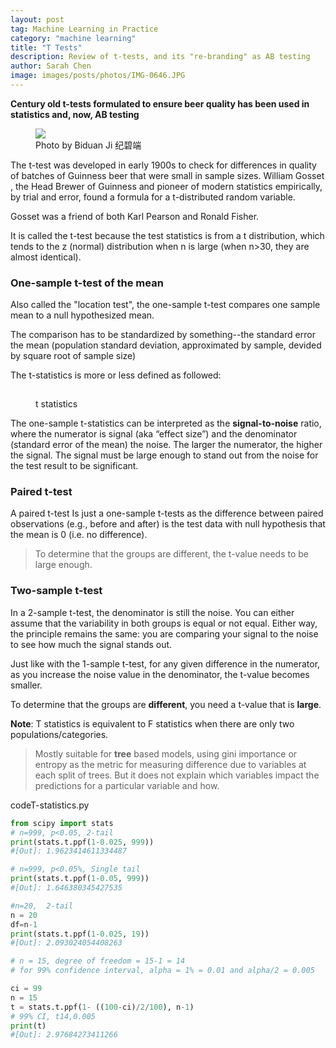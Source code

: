```yaml
---
layout: post
tag: Machine Learning in Practice
category: "machine learning"
title: "T Tests"
description: Review of t-tests, and its "re-branding" as AB testing
author: Sarah Chen
image: images/posts/photos/IMG-0646.JPG
---
```

**Century old t-tests formulated to ensure beer quality has been used in statistics and, now, AB testing**

<figure> 
   <img src="{{"/images/posts/photos/IMG-0646.JPG"| relative_url}}"> 
   <figcaption>Photo by Biduan Ji 纪碧端</figcaption>
</figure> 

The t-test was developed in early 1900s to check for differences in quality of batches of Guinness beer that were small in sample sizes.  William Gosset , the Head Brewer of Guinness and pioneer of modern statistics empirically, by trial and error, found a formula for a t-distributed random variable. 

Gosset was a friend of both Karl Pearson and Ronald Fisher.

It is called the t-test because the test statistics is from a t distribution, which tends to the z (normal) distribution when n is large (when n>30, they are almost identical).  

### One-sample t-test of the mean
Also called the "location test", the one-sample t-test compares one sample mean to a null hypothesized mean.  

The comparison has to be standardized by something--the standard error the mean (population standard deviation, approximated by sample, devided by square root of sample size)

The t-statistics is more or less defined as followed:

<figure> 
   <img src="{{"/images/posts/t-stat.PNG" width="15" | relative_url}}"> 
   <figcaption>t statistics</figcaption>
</figure> 

The one-sample t-statistics can be interpreted as the **signal-to-noise** ratio, where the numerator is signal (aka “effect size”) and the denominator (standard error of the mean) the noise.  The larger the numerator, the higher the signal. The signal must be large enough to stand out from the noise for the test result to be significant.  

### Paired t-test
A paired t-test Is just a one-sample t-tests as the difference between paired observations (e.g., before and after) is the test data with null hypothesis that the mean is 0 (i.e. no difference). 
> To determine that the groups are different, the t-value needs to be large enough.

### Two-sample t-test
In a 2-sample t-test, the denominator is still the noise.  You can either assume that the variability in both groups is equal or not equal.  Either way, the principle remains the same: you are comparing your signal to the noise to see how much the signal stands out.

Just like with the 1-sample t-test, for any given difference in the numerator, as you increase the noise value in the denominator, the t-value becomes smaller. 

To determine that the groups are **different**, you need a t-value that is **large**.

<div class="note"><p>
<b>Note</b>: T statistics is equivalent to F statistics when there are only two populations/categories. 
</p></div>


> Mostly suitable for **tree** based models, using gini importance or entropy  as the metric for measuring difference due to variables at each split of trees. But it does not explain which variables impact the predictions for a particular variable and how. 

<div class="code-head"><span>code</span>T-statistics.py</div>

```python
from scipy import stats
# n=999, p<0.05, 2-tail
print(stats.t.ppf(1-0.025, 999))
#[Out]: 1.9623414611334487

# n=999, p<0.05%, Single tail
print(stats.t.ppf(1-0.05, 999))
#[Out]: 1.646380345427535

#n=20,  2-tail
n = 20
df=n-1
print(stats.t.ppf(1-0.025, 19))
#[Out]: 2.093024054408263

# n = 15, degree of freedom = 15-1 = 14
# for 99% confidence interval, alpha = 1% = 0.01 and alpha/2 = 0.005

ci = 99
n = 15
t = stats.t.ppf(1- ((100-ci)/2/100), n-1) 
# 99% CI, t14,0.005
print(t)
#[Out]: 2.97684273411266
```

